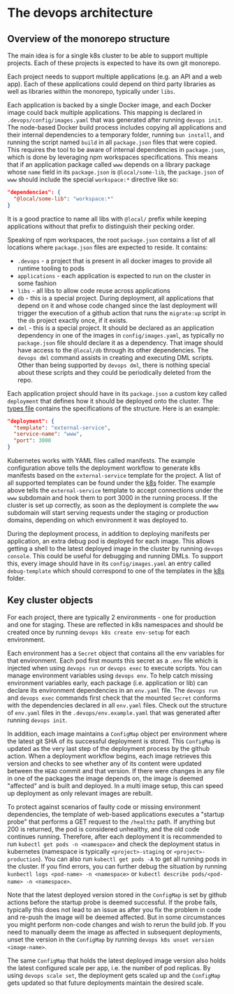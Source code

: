 # The devops architecture

## Overview of the monorepo structure

The main idea is for a single k8s cluster to be able to support multiple projects. Each of these projects is expected to have its own git monorepo.

Each project needs to support multiple applications (e.g. an API and a web app). Each of these applications could depend on third party libraries as well as libraries within the monorepo, typically under `libs`.

Each application is backed by a single Docker image, and each Docker image could back multiple applications. This mapping is declared in `.devops/config/images.yaml` that was generated after running `devops init`. The node-based Docker build process includes copying all applications and their internal dependencies to a temporary folder, running `bun install`, and running the script named `build` in all `package.json` files that were copied. This requires the tool to be aware of internal dependencies in `package.json`, which is done by leveraging npm workspaces specifications. This means that if an application package called `www` depends on a library package whose `name` field in its `package.json` is `@local/some-lib`, the `package.json` of `www` should include the special `workspace:*` directive like so:

```json
"dependencies": {
  "@local/some-lib": "workspace:*"
}
```

It is a good practice to name all libs with `@local/` prefix while keeping applications without that prefix to distinguish their pecking order.

Speaking of npm workspaces, the root `package.json` contains a list of all locations where `package.json` files are expected to reside. It contains:

- `.devops` - a project that is present in all docker images to provide all runtime tooling to pods
- `applications` - each application is expected to run on the cluster in some fashion
- `libs` - all libs to allow code reuse across applications
- `db` - this is a special project. During deployment, all applications that depend on it and whose code changed since the last deployment will trigger the execution of a github action that runs the `migrate:up` script in the `db` project exactly once, if it exists.
- `dml` - this is a special project. It should be declared as an application dependency in one of the images in `config/images.yaml`, as typically no `package.json` file should declare it as a dependency. That image should have access to the `@local/db` through its other dependencies. The `devops dml` command assists in creating and executing DML scripts. Other than being supported by `devops dml`, there is nothing special about these scripts and they could be periodically deleted from the repo.

Each application project should have in its `package.json` a custom key called `deployment` that defines how it should be deployed onto the cluster. The [types file](../src/types/index.ts) contains the specifications of the structure. Here is an example:

```json
"deployment": {
  "template": "external-service",
  "service-name": "www",
  "port": 3000
}
```

Kubernetes works with YAML files called manifests. The example configuration above tells the deployment workflow to generate k8s manifests based on the `external-service` template for the project. A list of all supported templates can be found under the [k8s](../src/k8s/composite-templates.yaml) folder. The example above tells the `external-service` template to accept connections under the `www` subdomain and hook them to port 3000 in the running process. If the cluster is set up correctly, as soon as the deployment is complete the `www` subdomain will start serving requests under the staging or production domains, depending on which environment it was deployed to.

During the deployment process, in addition to deploying manifests per application, an extra debug pod is deployed for each image. This allows getting a shell to the latest deployed image in the cluster by running `devops console`. This could be useful for debugging and running DMLs. To support this, every image should have in its `config/images.yaml` an entry called `debug-template` which should correspond to one of the templates in the [k8s](../src/k8s/composite-templates.yaml) folder.

## Key cluster objects

For each project, there are typically 2 environments - one for production and one for staging. These are reflected in k8s namespaces and should be created once by running `devops k8s create env-setup` for each environment.

Each environment has a `Secret` object that contains all the env variables for that environment. Each pod first mounts this secret as a `.env` file which is injected when using `devops run` or `devops exec` to execute scripts. You can manage environment variables using `devops env`. To help catch missing environment variables early, each package (i.e. application or lib) can declare its environment dependencies in an `env.yaml` file. The `devops run` and `devops exec` commands first check that the mounted `Secret` conforms with the dependencies declared in all `env.yaml` files. Check out the structure of `env.yaml` files in the `.devops/env.example.yaml` that was generated after running `devops init`.

In addition, each image maintains a `ConfigMap` object per environment where the latest git SHA of its successful deployment is stored. This `ConfigMap` is updated as the very last step of the deployment process by the github action. When a deployment workflow begins, each image retrieves this version and checks to see whether any of its content were updated between the `HEAD` commit and that version. If there were changes in any file in one of the packages the image depends on, the image is deemed "affected" and is built and deployed. In a multi image setup, this can speed up deployment as only relevant images are rebuilt.

To protect against scenarios of faulty code or missing environment dependencies, the template of web-based applications executes a "startup probe" that performs a GET request to the `/healthz` path. If anything but 200 is returned, the pod is considered unhealthy, and the old code continues running. Therefore, after each deployment it is recommended to run `kubectl get pods -n <namespace>` and check the deployment status in kubernetes (namespace is typically `<project>-staging` or `<project>-production`). You can also run `kubectl get pods -A` to get all running pods in the cluster. If you find errors, you can further debug the situation by running `kunbectl logs <pod-name> -n <namespace>` or `kubectl describe pods/<pod-name> -n <namespace>`.

Note that the latest deployed version stored in the `ConfigMap` is set by github actions before the startup probe is deemed successful. If the probe fails, typically this does not lead to an issue as after you fix the problem in code and re-push the image will be deemed affected. But in some circumstances you might perform non-code changes and wish to rerun the build job. If you need to manually deem the image as affected in subsequent deployments, unset the version in the `ConfigMap` by running `devops k8s unset version <image-name>`.

The same `ConfigMap` that holds the latest deployed image version also holds the latest configured scale per app, i.e. the number of pod replicas. By using `devops scale set`, the deployment gets scaled up and the `ConfigMap` gets updated so that future deployments maintain the desired scale.
